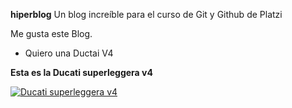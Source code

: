 **hiperblog**
Un blog increíble para el curso de Git y Github de Platzi

Me gusta este Blog.

- Quiero una Ductai V4

**Esta es la Ducati superleggera v4**

[![Ducati superleggera v4](https://www.google.com/url?sa=i&url=https%3A%2F%2Fwww.motociclismo.es%2Fnoticias%2Fducati-superleggera-v4-2020-imagenes-oficiales-de-la-maquina-de-record-italiana_190078_102.html&psig=AOvVaw1oeh8cvPK75XCbOKk8TwD0&ust=1676948878213000&source=images&cd=vfe&ved=0CBAQjRxqFwoTCOjR-sSPo_0CFQAAAAAdAAAAABAJ "Ducati superleggera v4")](http://https://www.motociclismo.es/uploads/s1/64/24/06/6/5e3c00f30de69474113493eb-ducati-v4-superleggera-2020-imagenes-oficiales-de-la-maquina-de-record-italiana.jpeg "Ducati superleggera v4")
